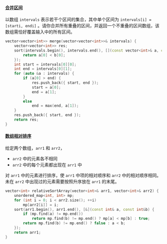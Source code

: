 #### [合并区间](https://leetcode-cn.com/problems/SsGoHC/)

以数组 `intervals` 表示若干个区间的集合，其中单个区间为 `intervals[i] = [starti, endi]` 。请你合并所有重叠的区间，并返回一个不重叠的区间数组，该数组需恰好覆盖输入中的所有区间。

```c++
vector<vector<int>> merge(vector<vector<int>>& intervals) {
	vector<vector<int>> res;
	sort(intervals.begin(), intervals.end(), [](const vector<int>& a, const vector<int>& b) {
		return a[0] < b[0];
	});
	int start = intervals[0][0];
	int end = intervals[0][1];
	for (auto &a : intervals) {
		if (a[0] > end) {
			res.push_back({ start, end });
			start = a[0];
			end = a[1];
		}
		else
			end = max(end, a[1]);
	}
	res.push_back({ start, end });
	return res;
}
```

#### [数组相对排序](https://leetcode-cn.com/problems/0H97ZC/)

给定两个数组，`arr1` 和 `arr2`，

- `arr2` 中的元素各不相同
- `arr2` 中的每个元素都出现在 `arr1` 中

对 `arr1` 中的元素进行排序，使 `arr1` 中项的相对顺序和 `arr2` 中的相对顺序相同。未在 `arr2` 中出现过的元素需要按照升序放在 `arr1` 的末尾。



```c++
vector<int> relativeSortArray(vector<int>& arr1, vector<int>& arr2) {
	unordered_map<int, int> mp;
	for (int i = 0; i < arr2.size(); ++i)
		mp[arr2[i]] = i;
	sort(arr1.begin(), arr1.end(), [&](const int& a, const int&b) {
		if (mp.find(a) != mp.end())
			return mp.find(b) != mp.end() ? mp[a] < mp[b] : true;
		return mp.find(b) != mp.end() ? false : a < b;
	});
	return arr1;
}
```

